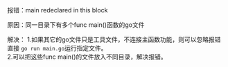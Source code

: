 报错：main redeclared in this block  

 原因：同一目录下有多个func main()函数的go文件

 解决：
 1.如果其它的go文件只是工具文件，不连接主函数功能，则可以忽略报错直接 `go run main.go`运行指定文件。  
 2.可以把这些func main()的文件放入不同目录，解决报错。  

 

 
